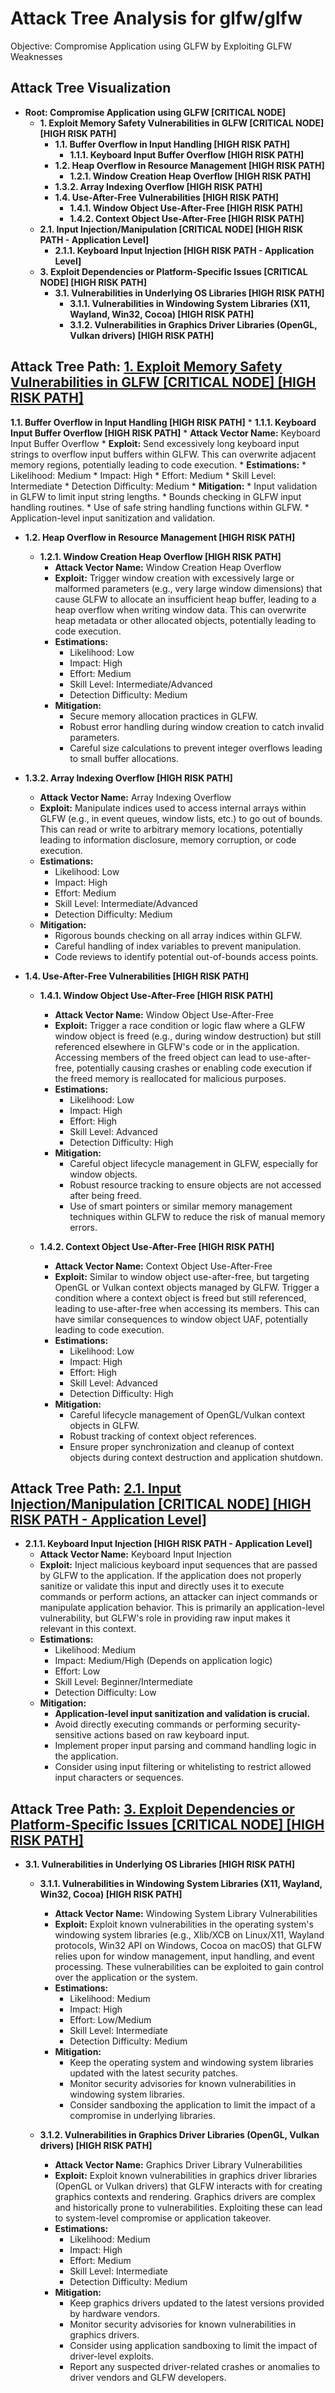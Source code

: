 # Attack Tree Analysis for glfw/glfw

Objective: Compromise Application using GLFW by Exploiting GLFW Weaknesses

## Attack Tree Visualization

* **Root: Compromise Application using GLFW [CRITICAL NODE]**
    * **1. Exploit Memory Safety Vulnerabilities in GLFW [CRITICAL NODE] [HIGH RISK PATH]**
        * **1.1. Buffer Overflow in Input Handling [HIGH RISK PATH]**
            * **1.1.1. Keyboard Input Buffer Overflow [HIGH RISK PATH]**
        * **1.2. Heap Overflow in Resource Management [HIGH RISK PATH]**
            * **1.2.1. Window Creation Heap Overflow [HIGH RISK PATH]**
        * **1.3.2. Array Indexing Overflow [HIGH RISK PATH]**
        * **1.4. Use-After-Free Vulnerabilities [HIGH RISK PATH]**
            * **1.4.1. Window Object Use-After-Free [HIGH RISK PATH]**
            * **1.4.2. Context Object Use-After-Free [HIGH RISK PATH]**
    * **2.1. Input Injection/Manipulation [CRITICAL NODE] [HIGH RISK PATH - Application Level]**
        * **2.1.1. Keyboard Input Injection [HIGH RISK PATH - Application Level]**
    * **3. Exploit Dependencies or Platform-Specific Issues [CRITICAL NODE] [HIGH RISK PATH]**
        * **3.1. Vulnerabilities in Underlying OS Libraries [HIGH RISK PATH]**
            * **3.1.1. Vulnerabilities in Windowing System Libraries (X11, Wayland, Win32, Cocoa) [HIGH RISK PATH]**
            * **3.1.2. Vulnerabilities in Graphics Driver Libraries (OpenGL, Vulkan drivers) [HIGH RISK PATH]**

## Attack Tree Path: [1. Exploit Memory Safety Vulnerabilities in GLFW [CRITICAL NODE] [HIGH RISK PATH]](./attack_tree_paths/1__exploit_memory_safety_vulnerabilities_in_glfw__critical_node___high_risk_path_.md)

**1.1. Buffer Overflow in Input Handling [HIGH RISK PATH]**
    * **1.1.1. Keyboard Input Buffer Overflow [HIGH RISK PATH]**
        * **Attack Vector Name:** Keyboard Input Buffer Overflow
        * **Exploit:** Send excessively long keyboard input strings to overflow input buffers within GLFW. This can overwrite adjacent memory regions, potentially leading to code execution.
        * **Estimations:**
            * Likelihood: Medium
            * Impact: High
            * Effort: Medium
            * Skill Level: Intermediate
            * Detection Difficulty: Medium
        * **Mitigation:**
            * Input validation in GLFW to limit input string lengths.
            * Bounds checking in GLFW input handling routines.
            * Use of safe string handling functions within GLFW.
            * Application-level input sanitization and validation.

* **1.2. Heap Overflow in Resource Management [HIGH RISK PATH]**
    * **1.2.1. Window Creation Heap Overflow [HIGH RISK PATH]**
        * **Attack Vector Name:** Window Creation Heap Overflow
        * **Exploit:** Trigger window creation with excessively large or malformed parameters (e.g., very large window dimensions) that cause GLFW to allocate an insufficient heap buffer, leading to a heap overflow when writing window data. This can overwrite heap metadata or other allocated objects, potentially leading to code execution.
        * **Estimations:**
            * Likelihood: Low
            * Impact: High
            * Effort: Medium
            * Skill Level: Intermediate/Advanced
            * Detection Difficulty: Medium
        * **Mitigation:**
            * Secure memory allocation practices in GLFW.
            * Robust error handling during window creation to catch invalid parameters.
            * Careful size calculations to prevent integer overflows leading to small buffer allocations.

* **1.3.2. Array Indexing Overflow [HIGH RISK PATH]**
    * **Attack Vector Name:** Array Indexing Overflow
    * **Exploit:** Manipulate indices used to access internal arrays within GLFW (e.g., in event queues, window lists, etc.) to go out of bounds. This can read or write to arbitrary memory locations, potentially leading to information disclosure, memory corruption, or code execution.
    * **Estimations:**
        * Likelihood: Low
        * Impact: High
        * Effort: Medium
        * Skill Level: Intermediate/Advanced
        * Detection Difficulty: Medium
    * **Mitigation:**
        * Rigorous bounds checking on all array indices within GLFW.
        * Careful handling of index variables to prevent manipulation.
        * Code reviews to identify potential out-of-bounds access points.

* **1.4. Use-After-Free Vulnerabilities [HIGH RISK PATH]**
    * **1.4.1. Window Object Use-After-Free [HIGH RISK PATH]**
        * **Attack Vector Name:** Window Object Use-After-Free
        * **Exploit:** Trigger a race condition or logic flaw where a GLFW window object is freed (e.g., during window destruction) but still referenced elsewhere in GLFW's code or in the application. Accessing members of the freed object can lead to use-after-free, potentially causing crashes or enabling code execution if the freed memory is reallocated for malicious purposes.
        * **Estimations:**
            * Likelihood: Low
            * Impact: High
            * Effort: High
            * Skill Level: Advanced
            * Detection Difficulty: High
        * **Mitigation:**
            * Careful object lifecycle management in GLFW, especially for window objects.
            * Robust resource tracking to ensure objects are not accessed after being freed.
            * Use of smart pointers or similar memory management techniques within GLFW to reduce the risk of manual memory errors.

    * **1.4.2. Context Object Use-After-Free [HIGH RISK PATH]**
        * **Attack Vector Name:** Context Object Use-After-Free
        * **Exploit:** Similar to window object use-after-free, but targeting OpenGL or Vulkan context objects managed by GLFW. Trigger a condition where a context object is freed but still referenced, leading to use-after-free when accessing its members. This can have similar consequences to window object UAF, potentially leading to code execution.
        * **Estimations:**
            * Likelihood: Low
            * Impact: High
            * Effort: High
            * Skill Level: Advanced
            * Detection Difficulty: High
        * **Mitigation:**
            * Careful lifecycle management of OpenGL/Vulkan context objects in GLFW.
            * Robust tracking of context object references.
            * Ensure proper synchronization and cleanup of context objects during context destruction and application shutdown.

## Attack Tree Path: [2.1. Input Injection/Manipulation [CRITICAL NODE] [HIGH RISK PATH - Application Level]](./attack_tree_paths/2_1__input_injectionmanipulation__critical_node___high_risk_path_-_application_level_.md)

* **2.1.1. Keyboard Input Injection [HIGH RISK PATH - Application Level]**
    * **Attack Vector Name:** Keyboard Input Injection
    * **Exploit:** Inject malicious keyboard input sequences that are passed by GLFW to the application. If the application does not properly sanitize or validate this input and directly uses it to execute commands or perform actions, an attacker can inject commands or manipulate application behavior. This is primarily an application-level vulnerability, but GLFW's role in providing raw input makes it relevant in this context.
    * **Estimations:**
        * Likelihood: Medium
        * Impact: Medium/High (Depends on application logic)
        * Effort: Low
        * Skill Level: Beginner/Intermediate
        * Detection Difficulty: Low
    * **Mitigation:**
        * **Application-level input sanitization and validation is crucial.**
        * Avoid directly executing commands or performing security-sensitive actions based on raw keyboard input.
        * Implement proper input parsing and command handling logic in the application.
        * Consider using input filtering or whitelisting to restrict allowed input characters or sequences.

## Attack Tree Path: [3. Exploit Dependencies or Platform-Specific Issues [CRITICAL NODE] [HIGH RISK PATH]](./attack_tree_paths/3__exploit_dependencies_or_platform-specific_issues__critical_node___high_risk_path_.md)

* **3.1. Vulnerabilities in Underlying OS Libraries [HIGH RISK PATH]**
    * **3.1.1. Vulnerabilities in Windowing System Libraries (X11, Wayland, Win32, Cocoa) [HIGH RISK PATH]**
        * **Attack Vector Name:** Windowing System Library Vulnerabilities
        * **Exploit:** Exploit known vulnerabilities in the operating system's windowing system libraries (e.g., Xlib/XCB on Linux/X11, Wayland protocols, Win32 API on Windows, Cocoa on macOS) that GLFW relies upon for window management, input handling, and event processing. These vulnerabilities can be exploited to gain control over the application or the system.
        * **Estimations:**
            * Likelihood: Medium
            * Impact: High
            * Effort: Low/Medium
            * Skill Level: Intermediate
            * Detection Difficulty: Medium
        * **Mitigation:**
            * Keep the operating system and windowing system libraries updated with the latest security patches.
            * Monitor security advisories for known vulnerabilities in windowing system libraries.
            * Consider sandboxing the application to limit the impact of a compromise in underlying libraries.

    * **3.1.2. Vulnerabilities in Graphics Driver Libraries (OpenGL, Vulkan drivers) [HIGH RISK PATH]**
        * **Attack Vector Name:** Graphics Driver Library Vulnerabilities
        * **Exploit:** Exploit known vulnerabilities in graphics driver libraries (OpenGL or Vulkan drivers) that GLFW interacts with for creating graphics contexts and rendering. Graphics drivers are complex and historically prone to vulnerabilities. Exploiting these can lead to system-level compromise or application takeover.
        * **Estimations:**
            * Likelihood: Medium
            * Impact: High
            * Effort: Medium
            * Skill Level: Intermediate
            * Detection Difficulty: Medium
        * **Mitigation:**
            * Keep graphics drivers updated to the latest versions provided by hardware vendors.
            * Monitor security advisories for known vulnerabilities in graphics drivers.
            * Consider using application sandboxing to limit the impact of driver-level exploits.
            * Report any suspected driver-related crashes or anomalies to driver vendors and GLFW developers.

